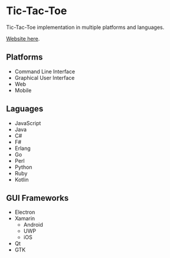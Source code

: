 # Tic-Tac-Toe
Tic-Tac-Toe implementation in multiple platforms and languages.

[Website here](http://tictactoe.bigsbyspot.org/).
## Platforms
- Command Line Interface
- Graphical User Interface
- Web
- Mobile

## Laguages
- JavaScript
- Java
- C#
- F#
- Erlang
- Go
- Perl
- Python
- Ruby
- Kotlin

## GUI Frameworks
- Electron
- Xamarin
    - Android
    - UWP
    - iOS
- Qt
- GTK
